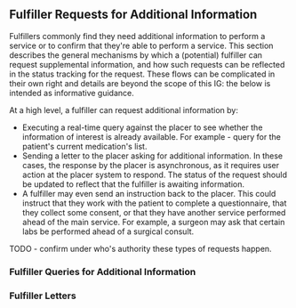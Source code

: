 ## Fulfiller Requests for Additional Information

Fulfillers commonly find they need additional information to  perform a service or to confirm that they're able to perform a service. This section describes the general mechanisms by which a (potential) fulfiller
can request supplemental information, and how such requests can be reflected in the status tracking for the request. These flows can be complicated in their own right and details are beyond the scope of this IG: the below
is intended as informative guidance.

At a high level, a fulfiller can request additional information by:
* Executing a real-time query against the placer to see whether the information of interest is already available. For example - query for the patient's current medication's list.  
* Sending a letter to the placer asking for additional information. In these cases, the response by the placer is asynchronous, as it requires user action at the placer system to respond. The status of the request should be
updated to reflect that the fulfiller is awaiting information. 
* A fulfiller may even send an instruction back to the placer. This could instruct that they work with the patient to complete a questionnaire, that they collect some consent, or that they have another service performed
ahead of the main service. For example, a surgeon may ask that certain labs be performed ahead of a surgical consult. 

TODO - confirm under who's authority these types of requests happen.


### Fulfiller Queries for Additional Information


### Fulfiller Letters
